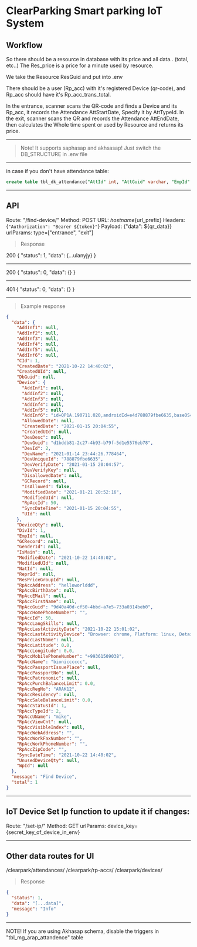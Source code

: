 # ClearParking Smart parking IoT System

## Workflow

So there should be a resource in database with its price and all data.. (total, etc..)
The Res_price is a price for a minute used by resource.

We take the Resource ResGuid and put into .env

There should be a user (Rp_acc) with it's registered Device (qr-code), and Rp_acc should have it's Rp_acc_trans_total.

In the entrance, scanner scans the QR-code and finds a Device and its Rp_acc, it records the Attendance AttStartDate, Specify it by AttTypeId.
In the exit, scanner scans the QR and records the Attendance AttEndDate, then calculates the Whole time spent or used by Resource and returns its price.

------
> Note! It supports saphasap and akhsasap! Just switch the DB_STRUCTURE in .env file

------ 
in case if you don't have attendance table:
```sql
create table tbl_dk_attendance("AttId" int, "AttGuid" varchar, "EmpId" int, "RpAccId" int, "DevId" int, "UId" int, "AttTypeId" int, "AttDesc" varchar, "AttDate" timestamp without time zone,"CreatedDate" timestamp without time zone,"ModifiedDate" timestamp without time zone);
```

----------

## API

Route: "/find-device/"
Method: POST
URL: ${hostname}${url_prefix}
Headers: {`"Authorization": "Bearer ${token}"`}
Payload: {"data": ${qr_data}}
urlParams: type=["entrance", "exit"]

> Response

200
{
    "status": 1,
    "data": {...ulanyjy}
}

---

200
{
    "status": 0,
    "data": {}
}

---

401
{
    "status": 0,
    "data": {}
}

---

> Example response 

```json
{
  "data": {
    "AddInf1": null,
    "AddInf2": null,
    "AddInf3": null,
    "AddInf4": null,
    "AddInf5": null,
    "AddInf6": null,
    "CId": 1,
    "CreatedDate": "2021-10-22 14:40:02",
    "CreatedUId": null,
    "DbGuid": null,
    "Device": {
      "AddInf1": null,
      "AddInf2": null,
      "AddInf3": null,
      "AddInf4": null,
      "AddInf5": null,
      "AddInf6": "id=QP1A.190711.020,androidId=e4d788879fbe6635,baseOS=,release=10,brand=samsung,device=a7y18lte,display=QP1A.190711.020.A750FXXU5CTK1,manufacturer=samsung,model=SM-A750F,isPhysicalDevice=true",
      "AllowedDate": null,
      "CreatedDate": "2021-01-15 20:04:55",
      "CreatedUId": null,
      "DevDesc": null,
      "DevGuid": "d1bddb81-2c27-4b93-b79f-5d1e5576eb78",
      "DevId": 2,
      "DevName": "2021-01-14 23:44:26.778464",
      "DevUniqueId": "788879fbe6635",
      "DevVerifyDate": "2021-01-15 20:04:57",
      "DevVerifyKey": null,
      "DisallowedDate": null,
      "GCRecord": null,
      "IsAllowed": false,
      "ModifiedDate": "2021-01-21 20:52:16",
      "ModifiedUId": null,
      "RpAccId": 50,
      "SyncDateTime": "2021-01-15 20:04:55",
      "UId": null
    },
    "DeviceQty": null,
    "DivId": 1,
    "EmpId": null,
    "GCRecord": null,
    "GenderId": null,
    "IsMain": null,
    "ModifiedDate": "2021-10-22 14:40:02",
    "ModifiedUId": null,
    "NatId": null,
    "ReprId": null,
    "ResPriceGroupId": null,
    "RpAccAddress": "helloworlddd",
    "RpAccBirthDate": null,
    "RpAccEMail": null,
    "RpAccFirstName": null,
    "RpAccGuid": "9d40a40d-cf50-4bbd-a7e5-733a0314beb0",
    "RpAccHomePhoneNumber": "",
    "RpAccId": 50,
    "RpAccLangSkills": null,
    "RpAccLastActivityDate": "2021-10-22 15:01:02",
    "RpAccLastActivityDevice": "Browser: chrome, Platform: linux, Details: Mozilla/5.0 (X11; Linux x86_64) AppleWebKit/537.36 (KHTML, like Gecko) Chrome/91.0.4472.164 Safari/537.36",
    "RpAccLastName": null,
    "RpAccLatitude": 0.0,
    "RpAccLongitude": 0.0,
    "RpAccMobilePhoneNumber": "+99361509038",
    "RpAccName": "bionicccccc",
    "RpAccPassportIssuePlace": null,
    "RpAccPassportNo": null,
    "RpAccPatronomic": null,
    "RpAccPurchBalanceLimit": 0.0,
    "RpAccRegNo": "ARAK12",
    "RpAccResidency": null,
    "RpAccSaleBalanceLimit": 0.0,
    "RpAccStatusId": 1,
    "RpAccTypeId": 2,
    "RpAccUName": "mike",
    "RpAccViewCnt": null,
    "RpAccVisibleIndex": null,
    "RpAccWebAddress": "",
    "RpAccWorkFaxNumber": "",
    "RpAccWorkPhoneNumber": "",
    "RpAccZipCode": "",
    "SyncDateTime": "2021-10-22 14:40:02",
    "UnusedDeviceQty": null,
    "WpId": null
  },
  "message": "Find Device",
  "total": 1
}
```

-------------
## IoT Device Set Ip function to update it if changes:

Route: "/set-ip/"
Method: GET
urlParams: device_key={secret_key_of_device_in_env}

-------------

## Other data routes for UI

/clearpark/attendances/
/clearpark/rp-accs/
/clearpark/devices/

> Response

```json
{
  "status": 1,
  "data": "[...data]",
  "message": "Info"
}
```

-------

NOTE! If you are using Akhasap schema, disable the triggers in "tbl_mg_arap_attandence" table